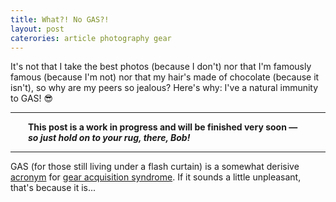 ```yaml
---
title: What?! No GAS?!
layout: post
caterories: article photography gear
---
```


It's not that I take the best photos (because I don't) nor that I'm famously famous (because I'm not) nor that my hair's made of chocolate (because it isn't), so why are my peers so jealous? Here's why: I've a natural immunity to GAS! 😎

<hr><p><span style="display:block; margin-left:2em; margin-right:2em">
<b>This post is a work in progress and will be finished very soon — <i>so just hold on to your rug, there, Bob!</i></b><hr>
</span></p>

GAS (for those still living under a flash curtain) is a somewhat derisive [acronym](https://www.grammarbook.com/blog/abbreviations/abbreviations-acronyms-and-initialisms-revisited/) for [gear acquisition syndrome](https://de.m.wikipedia.org/wiki/Gear_Acquisition_Syndrome). If it sounds a little unpleasant, that's because it is...

<!--

uncontrollable and insatiable need to... addiction... curse... disease... chronic

-->

